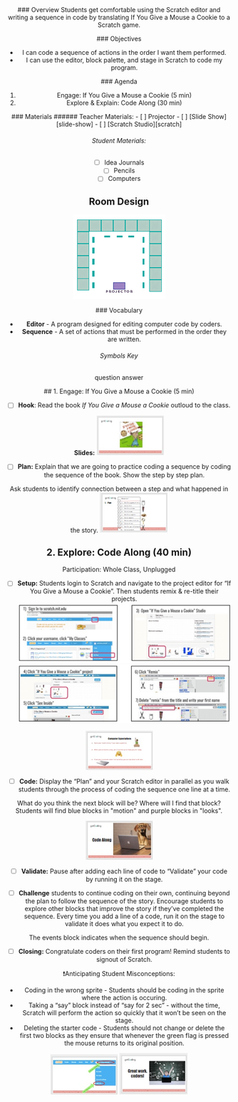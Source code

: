 <header class='header' title='If You Give a Mouse a Cookie' subtitle='Lesson 02'/>

<notable>
<iconp src='/icons/activity.png'>### Overview</iconp>
Students get comfortable using the Scratch editor and writing a sequence in code by translating If You Give a Mouse a Cookie to a Scratch game.

<iconp src='/icons/objectives.png'>### Objectives</iconp>
- I can code a sequence of actions in the order I want them performed.
- I can use the editor, block palette, and stage in Scratch to code my program.

<iconp src='/icons/agenda.png'>### Agenda</iconp>
1. Engage:  If You Give a Mouse a Cookie (5 min) 
1. Explore & Explain: Code Along (30 min)


<note>
<iconp src='/icons/materials.png'>### Materials</iconp>
###### Teacher Materials:
- [ ] Projector
- [ ] [Slide Show][slide-show]
- [ ] [Scratch Studio][scratch]

###### Student Materials:
- [ ] Idea Journals
- [ ] Pencils
- [ ] Computers

</note>

## Room Design

![room](./lesson-1/images/online.png)

<note>

<iconp src='/icons/vocab.png'>### Vocabulary</iconp>
- **Editor** - A program designed for editing computer code by coders.
- **Sequence** - A set of actions that must be performed in the order they are written.

###### Symbols Key
<iconp ml='1.65em' type='question'>question</iconp>
<iconp ml='1.65em' type='answer'>answer</iconp>
</note>

<pagebreak/>
## 1. Engage: If You Give a Mouse a Cookie (5 min)

- [ ] **Hook**: Read the book _If You Give a Mouse a Cookie_ outloud to the class.

<note>**Slides:** ![slides-read](./lesson-2/images/slides-engage.jpeg)</note>

- [ ] **Plan:** Explain that we are going to practice coding a sequence by coding the sequence of the book. Show the step by step plan. 

<iconp type="question">Ask students to identify connection between a step and what happened in the story.</iconp>
<note>![slides-plan](./lesson-2/images/slides-plan.jpeg)</note>

## 2. Explore: Code Along (40 min)
Participation: Whole Class, Unplugged

- [ ] **Setup:** Students login to Scratch and navigate to the project editor for “If You Give a Mouse a Cookie”. Then students remix & re-title their projects.
![slides-setup1](./lesson-2/images/slides-setup1.jpeg)
![slides-setup2](./lesson-2/images/slides-setup2.jpeg)

<note>![slides-expectations](./lesson-2/images/slides-expectations.jpeg)</note>

- [ ] **Code:** Display the “Plan” and your Scratch editor in parallel as you walk students through the process of coding the sequence one line at a time. 

<iconp type="question">What do you think the next block will be?</iconp>
<iconp type="question">Where will I find that block?</iconp>
<iconp type="answer">Students will find blue blocks in "motion" and purple blocks in "looks".</iconp>

<note>![slides-code](./lesson-2/images/slides-code.jpeg)</note>

- [ ] **Validate:** Pause after adding each line of code to “Validate” your code by running it on the stage.

- [ ] **Challenge** students to continue coding on their own, continuing beyond the plan to follow the sequence of the story. Encourage students to explore other blocks that improve the story if they’ve completed the sequence. Every time you add a line of a code, run it on the stage to validate it does what you expect it to do. 

<note type="tip">The events block indicates when the sequence should begin.</note>

- [ ] **Closing:** Congratulate coders on their first program! Remind students to signout of Scratch. 

❗Anticipating Student Misconceptions:
- Coding in the wrong sprite - Students should be coding in the sprite where the action is occuring. 
- Taking a “say” block instead of “say for 2 sec” - without the time, Scratch will perform the action so quickly that it won’t be seen on the stage.
- Deleting the starter code - Students should not change or delete the first two blocks as they ensure that whenever the green flag is pressed the mouse returns to its original position. 

<note>![slides-signout](./lesson-2/images/slides-signout.jpeg)
![slides-close](./lesson-2/images/slides-close.jpeg)</note>

</notable>

[slide-show]: https://docs.google.com/presentation/d/1bzntxoBDBpM8bsbLZDJKZCcdwQTNmLBWaudyCXP_poo/edit?usp=sharing
[scratch]: https://scratch.mit.edu/studios/3448945/
